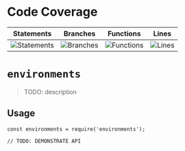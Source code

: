 # Code Coverage
| Statements                  | Branches                | Functions                 | Lines             |
| --------------------------- | ----------------------- | ------------------------- | ----------------- |
| ![Statements](https://img.shields.io/badge/statements-77.67%25-red.svg?style=flat) | ![Branches](https://img.shields.io/badge/branches-72.69%25-red.svg?style=flat) | ![Functions](https://img.shields.io/badge/functions-77.39%25-red.svg?style=flat) | ![Lines](https://img.shields.io/badge/lines-78.01%25-red.svg?style=flat) |
# `environments`

> TODO: description

## Usage

```
const environments = require('environments');

// TODO: DEMONSTRATE API
```